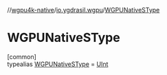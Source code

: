 //[wgpu4k-native](../../../index.md)/[io.ygdrasil.wgpu](../index.md)/[WGPUNativeSType](index.md)

# WGPUNativeSType

[common]\
typealias [WGPUNativeSType](index.md) = [UInt](https://kotlinlang.org/api/core/kotlin-stdlib/kotlin/-u-int/index.html)